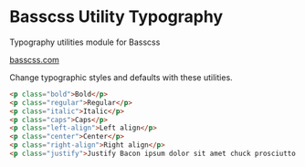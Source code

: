 # Basscss Utility Typography

<p class="hide">Typography utilities module for Basscss</p>

<a href="http://basscss.com" class="hide">basscss.com</a>

Change typographic styles and defaults with these utilities.

```html
<p class="bold">Bold</p>
<p class="regular">Regular</p>
<p class="italic">Italic</p>
<p class="caps">Caps</p>
<p class="left-align">Left align</p>
<p class="center">Center</p>
<p class="right-align">Right align</p>
<p class="justify">Justify Bacon ipsum dolor sit amet chuck prosciutto landjaeger ham hock filet mignon shoulder hamburger pig venison.</p>
```

